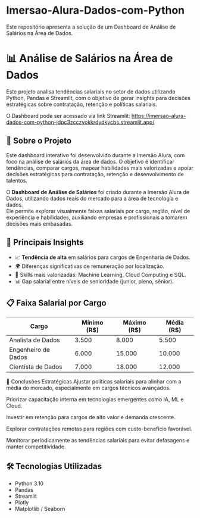 # Imersao-Alura-Dados-com-Python
Este repositório apresenta a solução de um Dashboard de Análise de Salários na Área de Dados. 

# 📊 Análise de Salários na Área de Dados

Este projeto analisa tendências salariais no setor de dados utilizando Python, Pandas e Streamlit, com o objetivo de gerar insights para decisões estratégicas sobre contratação, retenção e políticas salariais.

O Dashboard pode ser acessado via link Streamlit:
https://imersao-alura-dados-com-python-jdpc3zcczyokkrdydkycbs.streamlit.app/

## 📝 Sobre o Projeto
Este dashboard interativo foi desenvolvido durante a Imersão Alura, com foco na análise de salários da área de dados.
O objetivo é identificar tendências, comparar cargos, mapear habilidades mais valorizadas e apoiar decisões estratégicas para contratação, retenção e desenvolvimento de talentos.

O **Dashboard de Análise de Salários** foi criado durante a Imersão Alura de Dados, utilizando dados reais do mercado para a área de tecnologia e dados.  
Ele permite explorar visualmente faixas salariais por cargo, região, nível de experiência e habilidades, auxiliando empresas e profissionais a tomarem decisões mais embasadas.


## 📌 Principais Insights
- 📈 **Tendência de alta** em salários para cargos de Engenharia de Dados.
- 🌍 Diferenças significativas de remuneração por localização.
- 🎯 Skills mais valorizadas: Machine Learning, Cloud Computing e SQL.
- 📊 Gap salarial entre níveis de senioridade (junior, pleno, sênior).


## 📋 Faixa Salarial por Cargo

| Cargo                 | Mínimo (R$) | Máximo (R$) | Média (R$)  |
|-----------------------|-------------|-------------|-------------|
| Analista de Dados     | 3.500       | 8.000       | 5.500       |
| Engenheiro de Dados   | 6.000       | 15.000      | 10.000      |
| Cientista de Dados    | 7.000       | 18.000      | 12.000      |


🧠 Conclusões Estratégicas
Ajustar políticas salariais para alinhar com a média do mercado, especialmente em cargos técnicos avançados.

Priorizar capacitação interna em tecnologias emergentes como IA, ML e Cloud.

Investir em retenção para cargos de alto valor e demanda crescente.

Explorar contratações remotas para regiões com custo-benefício favorável.

Monitorar periodicamente as tendências salariais para evitar defasagens e manter competitividade.


## 🛠 Tecnologias Utilizadas
- Python 3.10
- Pandas
- Streamlit
- Plotly
- Matplotlib / Seaborn



